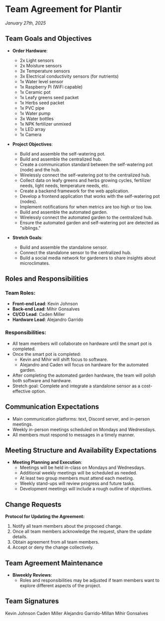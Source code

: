# Team Agreement for Plantir
*January 27th, 2025*

## Team Goals and Objectives  
- **Order Hardware**:  
  - 2x Light sensors  
  - 2x Moisture sensors  
  - 3x Temperature sensors  
  - 3x Electrical conductivity sensors (for nutrients)  
  - 1x Water level sensor  
  - 1x Raspberry Pi (WiFi capable)  
  - 1x Ceramic pot  
  - 1x Leafy greens seed packet  
  - 1x Herbs seed packet  
  - 1x PVC pipe  
  - 1x Water pump  
  - 3x Water bottles  
  - 1x NPK fertilizer unmixed  
  - 1x LED array  
  - 1x Camera  

- **Project Objectives**:  
  - Build and assemble the self-watering pot.  
  - Build and assemble the centralized hub.  
  - Create a communication standard between the self-watering pot (node) and the hub.  
  - Wirelessly connect the self-watering pot to the centralized hub.  
  - Collect data on leafy greens and herbs growing cycles, fertilizer needs, light needs, temperature needs, etc.  
  - Create a backend framework for the web application.  
  - Develop a frontend application that works with the self-watering pot (nodes).  
  - Implement notifications for when metrics are too high or too low.  
  - Build and assemble the automated garden.  
  - Wirelessly connect the automated garden to the centralized hub.  
  - Ensure the automated garden and self-watering pot are detected as "siblings."  

- **Stretch Goals**:  
  - Build and assemble the standalone sensor.  
  - Connect the standalone sensor to the centralized hub.  
  - Build a social media network for gardeners to share insights about microclimates.   

## Roles and Responsibilities  
### Team Roles:
- **Front-end Lead**: Kevin Johnson  
- **Back-end Lead**: Mihir Gonsalves  
- **CI/CD Lead**: Caden Miller  
- **Hardware Lead**: Alejandro Garrido  

### Responsibilities:
- All team members will collaborate on hardware until the smart pot is completed.  
- Once the smart pot is completed:  
  - Kevin and Mihir will shift focus to software.  
  - Alejandro and Caden will focus on hardware for the automated garden.  
- After completing the automated garden hardware, the team will polish both software and hardware.  
- Stretch goal: Complete and integrate a standalone sensor as a cost-effective option.

## Communication Expectations  
  - Main communication platforms: text, Discord server, and in-person meetings.  
  - Weekly in-person meetings scheduled on Mondays and Wednesdays.  
  - All members must respond to messages in a timely manner.  

## Meeting Structure and Availability Expectations  
- **Meeting Planning and Execution**:  
  - Meetings will be held in-class on Mondays and Wednesdays.  
  - Additional weekly meetings will be scheduled as needed.  
  - At least two group members must attend each meeting.  
  - Weekly stand-ups will review progress and future tasks.  
  - Development meetings will include a rough outline of objectives.  

## Change Requests  
**Protocol for Updating the Agreement:**  
1. Notify all team members about the proposed change.  
2. Once all team members acknowledge the request, share the update details.  
3. Obtain agreement from all team members.  
4. Accept or deny the change collectively.  

## Team Agreement Maintenance  
- **Biweekly Reviews**:  
  - Roles and responsibilities may be adjusted if team members want to explore different aspects of the project.  

## Team Signatures
Kevin Johnson
Caden Miller
Alejandro Garrido-Millan
Mihir Gonsalves
